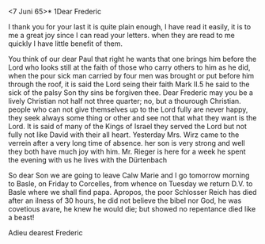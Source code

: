  <7 Juni 65>*
1Dear Frederic

I thank you for your last it is quite plain enough, I have read it easily, it is to me a great joy since I can read your letters. when they are read to me quickly I have little benefit of them.

You think of our dear Paul that right he wants that one brings him before the Lord who looks still at the faith of those who carry others to him as he did, when the pour sick man carried by four men was brought or put before him through the roof, it is said the Lord seing their faith Mark II.5 he said to the sick of the palsy Son thy sins be forgiven thee. Dear Frederic may you be a lively Christian not half not three quarter; no, but a thourough Christian. people who can not give themselves up to the Lord fully are never happy, they seek always some thing or other and see not that what they want is the Lord. It is said of many of the Kings of Israel they served the Lord but not fully not like David with their all heart. 
Yesterday Mrs. Wirz came to the verrein after a very long time of absence. her son is very strong and well they both have much joy with him. 
Mr. Rieger is here for a week he spent the evening with us he lives with the Dürtenbach

So dear Son we are going to leave Calw Marie and I go tomorrow morning to Basle, on Friday to Corcelles, from whence on Tuesday we return D.V. to Basle where we shall find papa. Apropos, the poor Schlosser Reich has died after an ilness of 30 hours, he did not believe the bibel nor God, he was covetious avare, he knew he would die; but showed no repentance died like a beast!

Adieu dearest Frederic
